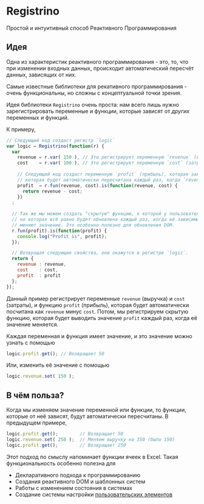 # Registrino
Простой и интуитивный способ Реактивного Программирования

## Идея
Одна из характеристик реактивного программирования - это, то, что при изменении входных данных, происходит автоматический пересчёт данных, зависящих от них.

Самые известные библиотеки для рекативного программирования - очень функциональны, но сложны с концептуальной точки зрения.

Идея библиотеки `Registrino` очень проста: нам всего лишь нужно зарегистрировать переменные и функции, которые зависят от *других* переменных и функций.

К примеру,

```javascript
// Следующий код создаст регистр `logic`
var logic = Registrino(function(r) {
  var
    revenue = r.var( 150 ), // Это регистрирует переменную `revenue` (выручка) со значением 150
    cost    = r.var( 100 ), // Это регистрирует переменную `cost` (затраты) со значением 100
    
    // Следующий код создаст переменную `profit` (прибыль), которая зависит от `revenue` и `cost`, и
    // которая будет автоматически пересчитана каждый раз, когда `revenue` или `cost` изменится
    profit  = r.fun(revenue, cost).is(function(revenue, cost) {
      return revenue - cost;
    })
  ;
  
  // Так же мы можем создать "скрытую" функцию, к которой у пользователя не будет доступа,
  // но которая всё равно будет обновлена каждый раз, когда её зависимые переменные / функции
  // меняют значение. Это особенно полезно для обновления DOM.
  r.fun(profit).is(function(profit) {
    console.log("Profit is", profit);
  });

  // Возвращая следующие свойства, они окажутся в регистре `logic`.
  return {
    revenue : revenue,
    cost    : cost,
    profit  : profit
  };
});
```

Данный пример регистрирует переменные `revenue` (выручка) и `cost` (затраты), и функцию `profit` (прибыль), которая будет автоматически посчитана как `revenue` минус `cost`. Потом, мы регистрируем скрытую функцию, которая будет выводить значение `profit` каждый раз, когда её значение меняется.

Каждая переменная и функция имеет значение, и это значение можно узнать с помощью

```javascript
logic.profit.get(); // Возвращает 50
```

Или, изменить её значение с помощью

```javascript
logic.revenue.set( 150 );
```

## В чём польза?

Когда мы изменяем значение переменной или функции, то функции, которые от неё зависят, будут автоматически пересчитаны. В предыдущем примере,

```javascript
logic.profit.get();        // Возвращает 50
logic.revenue.set( 250 );  // Меняем выручку на 350 (было 150)
logic.profit.get();        // Возвращает 250
```

Этот подход по смыслу напоминает функции ячеек в Excel. Такая функциональность особенно полезна для
* Декларативного подхода к программированию
* Создания реактивного DOM и шаблонных систем
* Работы с изменением состояния в системах
* Создание системы настройки [пользовательских элементов](https://learn.javascript.ru/webcomponent-core)
